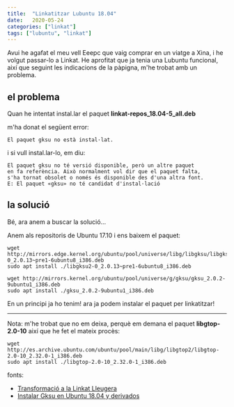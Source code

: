 ```yaml
---
title:  "Linkatitzar Lubuntu 18.04"
date:   2020-05-24 
categories: ["linkat"]
tags: ["lubuntu", "linkat"]
---
```



Avui he agafat el meu vell Eeepc que vaig comprar en un viatge a Xina, i he volgut passar-lo a Linkat. He aprofitat que ja tenia una Lubuntu funcional, així que seguint les indicacions de la pàpigna, m'he trobat amb un problema.

## el problema
Quan he intentat instal.lar el paquet **linkat-repos_18.04-5_all.deb**

m'ha donat el següent error:

```
El paquet gksu no està instal·lat.

```
i si vull instal.lar-lo, em diu:

```
El paquet gksu no té versió disponible, però un altre paquet
en fa referència. Això normalment vol dir que el paquet falta,
s'ha tornat obsolet o només és disponible des d'una altra font.
E: El paquet «gksu» no té candidat d'instal·lació

```

## la solució
Bé, ara anem a buscar la solució...

Anem als repositoris de Ubuntu 17.10 i ens baixem el paquet:

```
wget http://mirrors.edge.kernel.org/ubuntu/pool/universe/libg/libgksu/libgksu2-0_2.0.13~pre1-6ubuntu8_i386.deb
sudo apt install ./libgksu2-0_2.0.13~pre1-6ubuntu8_i386.deb

wget http://mirrors.kernel.org/ubuntu/pool/universe/g/gksu/gksu_2.0.2-9ubuntu1_i386.deb
sudo apt install ./gksu_2.0.2-9ubuntu1_i386.deb

```

En un principi ja ho tenim! ara ja podem instalar el paquet per linkatitzar!

-------------------------------------------------------------------------------

Nota: m'he trobat que no em deixa, perquè em demana el paquet **libgtop-2.0-10**
així que he fet el mateix procès:

```
wget http://es.archive.ubuntu.com/ubuntu/pool/main/libg/libgtop2/libgtop-2.0-10_2.32.0-1_i386.deb
sudo apt install ./libgtop-2.0-10_2.32.0-1_i386.deb

```


fonts: 
- [Transformació a la Linkat Lleugera](http://linkat.xtec.cat/portal_linkat/wikilinkat/index.php/Lubuntu#Transformaci.C3.B3_a_la_Linkat_Lleugera "Transformació a la Linkat Lleugera")
- [Instalar Gksu en Ubuntu 18.04 y derivados](https://www.sololinux.es/instalar-gksu-en-ubuntu-18-04-y-derivados/ "Instalar Gksu en Ubuntu 18.04 y derivados") 
